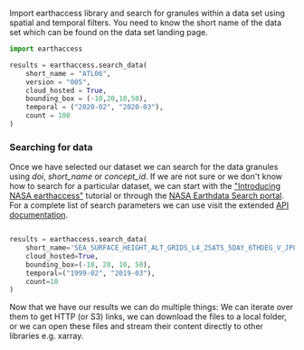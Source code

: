 Import earthaccess library and search for granules within a data set using spatial and temporal filters. You need to know the short name of the data set which can be found on the data set landing page.

```py
import earthaccess

results = earthaccess.search_data(
    short_name = "ATL06",
    version = "005",
    cloud_hosted = True,
    bounding_box = (-10,20,10,50),
    temporal = ("2020-02", "2020-03"),
    count = 100
)
```

### **Searching for data**

Once we have selected our dataset we can search for the data granules using *doi*, *short_name* or *concept_id*.
If we are not sure or we don't know how to search for a particular dataset, we can start with the ["Introducing NASA earthaccess"](https://nsidc.github.io/earthaccess/tutorials/demo/#querying-for-datasets) tutorial or through the [NASA Earthdata Search portal](https://search.earthdata.nasa.gov/). For a complete list of search parameters we can use visit the extended [API documentation](https://earthaccess.readthedocs.io/en/latest/user-reference/api/api/).

```python

results = earthaccess.search_data(
    short_name='SEA_SURFACE_HEIGHT_ALT_GRIDS_L4_2SATS_5DAY_6THDEG_V_JPL2205',
    cloud_hosted=True,
    bounding_box=(-10, 20, 10, 50),
    temporal=("1999-02", "2019-03"),
    count=10
)


```

Now that we have our results we can do multiple things: We can iterate over them to get HTTP (or S3) links, we can download the files to a local folder, or we can open these files and stream their content directly to other libraries e.g. xarray.


